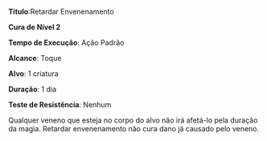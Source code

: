 **Titulo**:Retardar Envenenamento

**Cura de Nível 2**

**Tempo de Execução**: Ação Padrão

**Alcance**: Toque

**Alvo**: 1 criatura

**Duração**: 1 dia

**Teste de Resistência**: Nenhum

Qualquer veneno que esteja no corpo do alvo não irá afetá-lo pela duração da magia. Retardar envenenamento não cura dano já causado pelo veneno.
